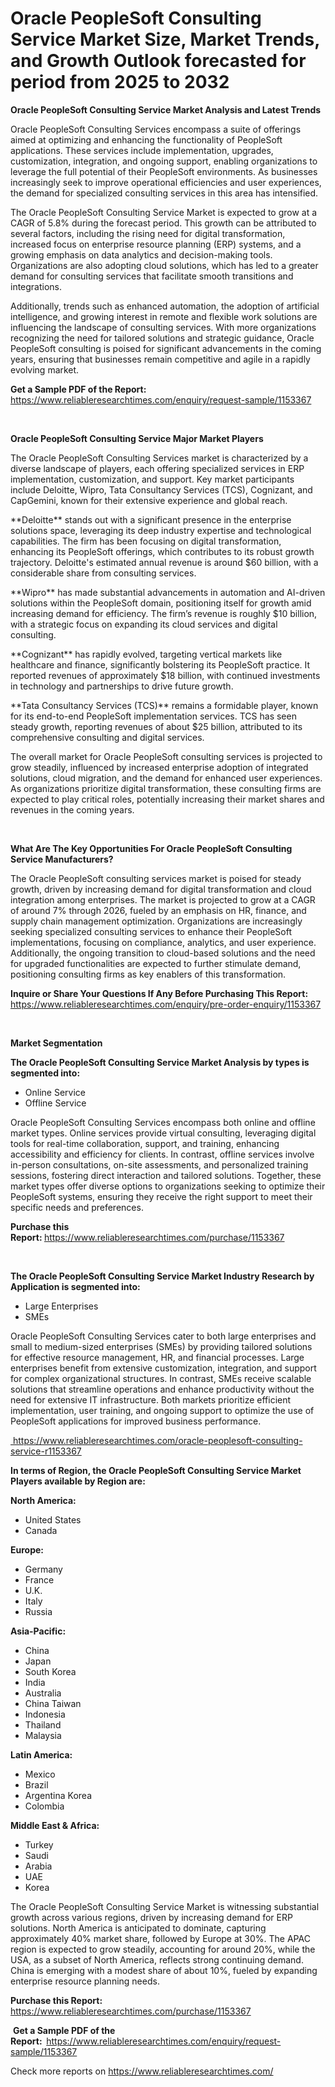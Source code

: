 <p><h1>Oracle PeopleSoft Consulting Service Market Size, Market Trends, and Growth Outlook forecasted for period from 2025 to 2032</h1></p><p><strong>Oracle PeopleSoft Consulting Service Market Analysis and Latest Trends</strong></p>
<p><p>Oracle PeopleSoft Consulting Services encompass a suite of offerings aimed at optimizing and enhancing the functionality of PeopleSoft applications. These services include implementation, upgrades, customization, integration, and ongoing support, enabling organizations to leverage the full potential of their PeopleSoft environments. As businesses increasingly seek to improve operational efficiencies and user experiences, the demand for specialized consulting services in this area has intensified.</p><p>The Oracle PeopleSoft Consulting Service Market is expected to grow at a CAGR of 5.8% during the forecast period. This growth can be attributed to several factors, including the rising need for digital transformation, increased focus on enterprise resource planning (ERP) systems, and a growing emphasis on data analytics and decision-making tools. Organizations are also adopting cloud solutions, which has led to a greater demand for consulting services that facilitate smooth transitions and integrations.</p><p>Additionally, trends such as enhanced automation, the adoption of artificial intelligence, and growing interest in remote and flexible work solutions are influencing the landscape of consulting services. With more organizations recognizing the need for tailored solutions and strategic guidance, Oracle PeopleSoft consulting is poised for significant advancements in the coming years, ensuring that businesses remain competitive and agile in a rapidly evolving market.</p></p>
<p><strong>Get a Sample PDF of the Report:&nbsp;</strong> <a href="https://www.reliableresearchtimes.com/enquiry/request-sample/1153367?utm_campaign=2627&utm_medium=2&utm_source=Github&utm_content=ia&utm_term=11032025&utm_id=oracle-peoplesoft-consulting-service">https://www.reliableresearchtimes.com/enquiry/request-sample/1153367</a></p>
<p>&nbsp;</p>
<p><strong>Oracle PeopleSoft Consulting Service Major Market Players</strong></p>
<p><p>The Oracle PeopleSoft Consulting Services market is characterized by a diverse landscape of players, each offering specialized services in ERP implementation, customization, and support. Key market participants include Deloitte, Wipro, Tata Consultancy Services (TCS), Cognizant, and CapGemini, known for their extensive experience and global reach.</p><p>**Deloitte** stands out with a significant presence in the enterprise solutions space, leveraging its deep industry expertise and technological capabilities. The firm has been focusing on digital transformation, enhancing its PeopleSoft offerings, which contributes to its robust growth trajectory. Deloitte's estimated annual revenue is around $60 billion, with a considerable share from consulting services.</p><p>**Wipro** has made substantial advancements in automation and AI-driven solutions within the PeopleSoft domain, positioning itself for growth amid increasing demand for efficiency. The firm’s revenue is roughly $10 billion, with a strategic focus on expanding its cloud services and digital consulting.</p><p>**Cognizant** has rapidly evolved, targeting vertical markets like healthcare and finance, significantly bolstering its PeopleSoft practice. It reported revenues of approximately $18 billion, with continued investments in technology and partnerships to drive future growth.</p><p>**Tata Consultancy Services (TCS)** remains a formidable player, known for its end-to-end PeopleSoft implementation services. TCS has seen steady growth, reporting revenues of about $25 billion, attributed to its comprehensive consulting and digital services.</p><p>The overall market for Oracle PeopleSoft consulting services is projected to grow steadily, influenced by increased enterprise adoption of integrated solutions, cloud migration, and the demand for enhanced user experiences. As organizations prioritize digital transformation, these consulting firms are expected to play critical roles, potentially increasing their market shares and revenues in the coming years.</p></p>
<p>&nbsp;</p>
<p><strong>What Are The Key Opportunities For Oracle PeopleSoft Consulting Service Manufacturers?</strong></p>
<p><p>The Oracle PeopleSoft consulting services market is poised for steady growth, driven by increasing demand for digital transformation and cloud integration among enterprises. The market is projected to grow at a CAGR of around 7% through 2026, fueled by an emphasis on HR, finance, and supply chain management optimization. Organizations are increasingly seeking specialized consulting services to enhance their PeopleSoft implementations, focusing on compliance, analytics, and user experience. Additionally, the ongoing transition to cloud-based solutions and the need for upgraded functionalities are expected to further stimulate demand, positioning consulting firms as key enablers of this transformation.</p></p>
<p><strong>Inquire or Share Your Questions If Any Before Purchasing This Report:</strong> <a href="https://www.reliableresearchtimes.com/enquiry/pre-order-enquiry/1153367?utm_campaign=2627&utm_medium=2&utm_source=Github&utm_content=ia&utm_term=11032025&utm_id=oracle-peoplesoft-consulting-service">https://www.reliableresearchtimes.com/enquiry/pre-order-enquiry/1153367</a></p>
<p>&nbsp;</p>
<p><strong>Market Segmentation</strong></p>
<p><strong>The Oracle PeopleSoft Consulting Service Market Analysis by types is segmented into:</strong></p>
<p><ul><li>Online Service</li><li>Offline Service</li></ul></p>
<p><p>Oracle PeopleSoft Consulting Services encompass both online and offline market types. Online services provide virtual consulting, leveraging digital tools for real-time collaboration, support, and training, enhancing accessibility and efficiency for clients. In contrast, offline services involve in-person consultations, on-site assessments, and personalized training sessions, fostering direct interaction and tailored solutions. Together, these market types offer diverse options to organizations seeking to optimize their PeopleSoft systems, ensuring they receive the right support to meet their specific needs and preferences.</p></p>
<p><strong>Purchase this Report:&nbsp;</strong><a href="https://www.reliableresearchtimes.com/purchase/1153367?utm_campaign=2627&utm_medium=2&utm_source=Github&utm_content=ia&utm_term=11032025&utm_id=oracle-peoplesoft-consulting-service">https://www.reliableresearchtimes.com/purchase/1153367</a></p>
<p>&nbsp;</p>
<p><strong>The Oracle PeopleSoft Consulting Service Market Industry Research by Application is segmented into:</strong></p>
<p><ul><li>Large Enterprises</li><li>SMEs</li></ul></p>
<p><p>Oracle PeopleSoft Consulting Services cater to both large enterprises and small to medium-sized enterprises (SMEs) by providing tailored solutions for effective resource management, HR, and financial processes. Large enterprises benefit from extensive customization, integration, and support for complex organizational structures. In contrast, SMEs receive scalable solutions that streamline operations and enhance productivity without the need for extensive IT infrastructure. Both markets prioritize efficient implementation, user training, and ongoing support to optimize the use of PeopleSoft applications for improved business performance.</p></p>
<p><a href="https://www.reliableresearchtimes.com/oracle-peoplesoft-consulting-service-r1153367?utm_campaign=2627&utm_medium=2&utm_source=Github&utm_content=ia&utm_term=11032025&utm_id=oracle-peoplesoft-consulting-service">&nbsp;https://www.reliableresearchtimes.com/oracle-peoplesoft-consulting-service-r1153367</a></p>
<p><strong>In terms of Region, the Oracle PeopleSoft Consulting Service Market Players available by Region are:</strong></p>
<p>
    <p> <strong> North America: </strong>
        <ul>
            <li>United States</li>
            <li>Canada</li>
        </ul>
        </p> 
    <p> <strong> Europe: </strong>
        <ul>
            <li>Germany</li>
            <li>France</li>
            <li>U.K.</li>
            <li>Italy</li>
            <li>Russia</li>
        </ul>
        </p> 
    <p> <strong> Asia-Pacific: </strong>
        <ul>
            <li>China</li>
            <li>Japan</li>
            <li>South Korea</li>
            <li>India</li>
            <li>Australia</li>
            <li>China Taiwan</li>
            <li>Indonesia</li>
            <li>Thailand</li>
            <li>Malaysia</li>
        </ul>
        </p> 
    <p> <strong> Latin America: </strong>
        <ul>
            <li>Mexico</li>
            <li>Brazil</li>
            <li>Argentina Korea</li>
            <li>Colombia</li>
        </ul>
        </p> 
    <p> <strong> Middle East & Africa: </strong>
        <ul>
            <li>Turkey</li>
            <li>Saudi</li>
            <li>Arabia</li>
            <li>UAE</li>
            <li>Korea</li>
        </ul>
    </p>
    </p>
<p><p>The Oracle PeopleSoft Consulting Service Market is witnessing substantial growth across various regions, driven by increasing demand for ERP solutions. North America is anticipated to dominate, capturing approximately 40% market share, followed by Europe at 30%. The APAC region is expected to grow steadily, accounting for around 20%, while the USA, as a subset of North America, reflects strong continuing demand. China is emerging with a modest share of about 10%, fueled by expanding enterprise resource planning needs.</p></p>
<p><strong>Purchase this Report: </strong><a href="https://www.reliableresearchtimes.com/purchase/1153367?utm_campaign=2627&utm_medium=2&utm_source=Github&utm_content=ia&utm_term=11032025&utm_id=oracle-peoplesoft-consulting-service">https://www.reliableresearchtimes.com/purchase/1153367</a></p>
<p>&nbsp;<strong>Get a Sample PDF of the Report:&nbsp;&nbsp;</strong><a href="https://www.reliableresearchtimes.com/enquiry/request-sample/1153367?utm_campaign=2627&utm_medium=2&utm_source=Github&utm_content=ia&utm_term=11032025&utm_id=oracle-peoplesoft-consulting-service">https://www.reliableresearchtimes.com/enquiry/request-sample/1153367</a></p>
<p><strong></strong></p>
<p>Check more reports on <a href="https://www.reliableresearchtimes.com/?utm_campaign=2627&utm_medium=2&utm_source=Github&utm_content=ia&utm_term=11032025&utm_id=oracle-peoplesoft-consulting-service">https://www.reliableresearchtimes.com/</a></p>